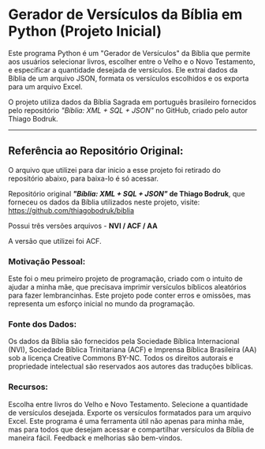 # **Gerador de Versículos da Bíblia em Python (Projeto Inicial)**

Este programa Python é um "Gerador de Versículos" da Bíblia que permite aos usuários selecionar livros, escolher entre o Velho e o Novo Testamento, e especificar a quantidade desejada de versículos. 
Ele extrai dados da Bíblia de um arquivo JSON, formata os versículos escolhidos e os exporta para um arquivo Excel.

O projeto utiliza dados da Bíblia Sagrada em português brasileiro fornecidos pelo repositório
*"Bíblia: XML + SQL + JSON"* no GitHub, criado pelo autor Thiago Bodruk.

----------------------------------------------------------------------------------------------------------------------------------------------------------------------------------------------------------

## **Referência ao Repositório Original:**

O arquivo que utilizei para dar inicio a esse projeto foi retirado do repositório abaixo, para baixa-lo é só acessar. 

Repositório original ***"Bíblia: XML + SQL + JSON"* de Thiago Bodruk**, que forneceu os dados da Bíblia utilizados neste projeto, 
visite: https://github.com/thiagobodruk/biblia


Possui três versões arquivos -
**NVI / ACF / AA**

A versão que utilizei foi ACF.

### **Motivação Pessoal:**

Este foi o meu primeiro projeto de programação, criado com o intuito de ajudar a minha mãe, que precisava imprimir versículos bíblicos aleatórios para fazer lembrancinhas. 
Este projeto pode conter erros e omissões, mas representa um esforço inicial no mundo da programação.


### **Fonte dos Dados:**

Os dados da Bíblia são fornecidos pela Sociedade Bíblica Internacional (NVI), 
Sociedade Bíblica Trinitariana (ACF) e Imprensa Bíblica Brasileira (AA) sob a licença Creative Commons BY-NC. 
Todos os direitos autorais e propriedade intelectual são reservados aos autores das traduções bíblicas.


### Recursos:

Escolha entre livros do Velho e Novo Testamento.
Selecione a quantidade de versículos desejada.
Exporte os versículos formatados para um arquivo Excel.
Este programa é uma ferramenta útil não apenas para minha mãe, mas para todos que desejam acessar e compartilhar versículos da Bíblia de maneira fácil. Feedback e melhorias são bem-vindos.

